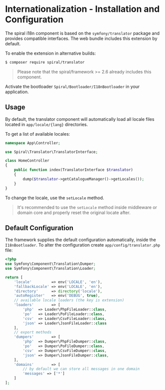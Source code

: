# Internationalization - Installation and Configuration
The spiral i18n component is based on the `symfony/translator` package and provides compatible interfaces. The web bundle includes
this extension by default.

To enable the extension in alternative builds:

```bash
$ composer require spiral/translator
```

> Please note that the spiral/framework >= 2.6 already includes this component.

Activate the bootloader `Spiral/Bootloader/I18nBootloader` in your application.

## Usage
By default, the translator component will automatically load all locale files located in `app/locale/{lang}` directories.

To get a list of available locales:

```php
namespace App\Controller;

use Spiral\Translator\TranslatorInterface;

class HomeController
{
    public function index(TranslatorInterface $translator)
    {
        dump($translator->getCatalogueManager()->getLocales());
    }
}
```

To change the locale, use the `setLocale` method. 

> It's recommended to use the `setLocale` method inside middleware or domain core and properly reset the original locate after.

## Default Configuration
The framework supplies the default configuration automatically, inside the `I18nBootloader`. To alter the configuration
create `app/config/translator.php` file:

```php
<?php
use Symfony\Component\Translation\Dumper;
use Symfony\Component\Translation\Loader;

return [
    'locale'         => env('LOCALE', 'en'),
    'fallbackLocale' => env('LOCALE', 'en'),
    'directory'      => directory('locale'),
    'autoRegister'   => env('DEBUG', true),
    // available locale loaders (the key is extension)
    'loaders'        => [
        'php'  => Loader\PhpFileLoader::class,
        'po'   => Loader\PoFileLoader::class,
        'csv'  => Loader\CsvFileLoader::class,
        'json' => Loader\JsonFileLoader::class
    ],
    // export methods
    'dumpers'        => [
        'php'  => Dumper\PhpFileDumper::class,
        'po'   => Dumper\PoFileDumper::class,
        'csv'  => Dumper\CsvFileDumper::class,
        'json' => Dumper\JsonFileDumper::class,
    ],
    'domains'        => [
        // by default we can store all messages in one domain
        'messages' => ['*']
    ]
];
```
